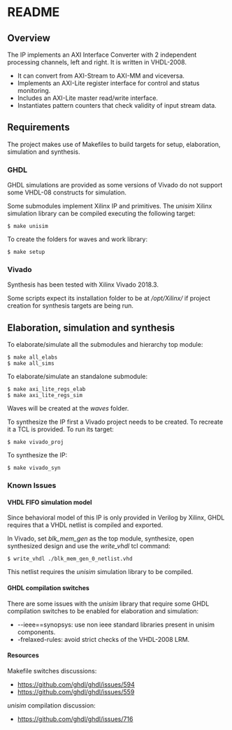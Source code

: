 # README #

## Overview ##

The IP implements an AXI Interface Converter with 2 independent processing channels, left and right. It is written in VHDL-2008.

 * It can convert from AXI-Stream to AXI-MM and viceversa.
 * Implements an AXI-Lite register interface for control and status monitoring.
 * Includes an AXI-Lite master read/write interface.
 * Instantiates pattern counters that check validity of input stream data.


## Requirements ##

The project makes use of Makefiles to build targets for setup, elaboration, simulation and synthesis.

### GHDL ###

GHDL simulations are provided as some versions of Vivado do not support some VHDL-08 constructs for simulation.

Some submodules implement Xilinx IP and primitives. The *unisim* Xilinx simulation library can be compiled executing the following target:

    $ make unisim

To create the folders for waves and work library:

    $ make setup


### Vivado ###

Synthesis has been tested with Xilinx Vivado 2018.3.

Some scripts expect its installation folder to be at */opt/Xilinx/* if project creation for synthesis targets are being run.


## Elaboration, simulation and synthesis ##

To elaborate/simulate all the submodules and hierarchy top module:

    $ make all_elabs
    $ make all_sims

To elaborate/simulate an standalone submodule:

    $ make axi_lite_regs_elab
    $ make axi_lite_regs_sim

Waves will be created at the *waves* folder.

To synthesize the IP first a Vivado project needs to be created. To recreate it a TCL is provided. To run its target:

    $ make vivado_proj

To synthesize the IP:

    $ make vivado_syn


### Known Issues ###

#### VHDL FIFO simulation model ####

Since behavioral model of this IP is only provided in Verilog by Xilinx,
GHDL requires that a VHDL netlist is compiled and exported.

In Vivado, set *blk_mem_gen* as the top module, synthesize, open synthesized design and use the *write_vhdl* tcl command:

    $ write_vhdl ./blk_mem_gen_0_netlist.vhd

This netlist requires the *unisim* simulation library to be compiled.


#### GHDL compilation switches ####

There are some issues with the *unisim* library that require some GHDL compilation switches to be enabled for elaboration and simulation:

  * --ieee==synopsys: use non ieee standard libraries present in unisim components.
  * -frelaxed-rules: avoid strict checks of the VHDL-2008 LRM.


#### Resources ####

Makefile switches discussions:

  * https://github.com/ghdl/ghdl/issues/594
  * https://github.com/ghdl/ghdl/issues/559

*unisim* compilation discussion:

 * https://github.com/ghdl/ghdl/issues/716
